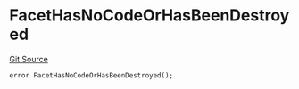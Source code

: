 # FacetHasNoCodeOrHasBeenDestroyed
[Git Source](https://github.com/thrackle-io/aquifi-rules-v1/blob/9a96151c4e4157dea6fb1f2313711b4be2ae0f47/src/client/token/handler/diamond/HandlerDiamond.sol)


```solidity
error FacetHasNoCodeOrHasBeenDestroyed();
```

